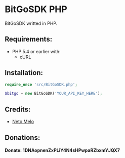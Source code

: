 # BitGoSDK PHP

BitGoSDK writted in PHP.

## Requirements:
- PHP 5.4 or earlier with:
  - cURL

## Installation:

```php
require_once 'src/BitGoSDK.php';

$bitgo = new BitGoSDK('YOUR_API_KEY_HERE');
```

## Credits:
- <a href="https://github.com/neto737" target="_blank">Neto Melo</a>

## Donations:
#### Donate: 1DNAopnenZxPLiY4N4sHPwpaRZbxmYJQX7